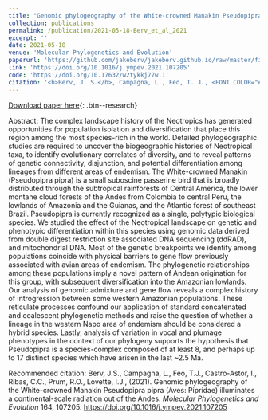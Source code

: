 ```yaml
---
title: "Genomic phylogeography of the White-crowned Manakin Pseudopipra pipra (Aves: Pipridae) illuminates a continental-scale radiation out of the Andes"
collection: publications
permalink: /publication/2021-05-18-Berv_et_al_2021
excerpt: ''
date: 2021-05-18
venue: 'Molecular Phylogenetics and Evolution'
paperurl: 'https://github.com/jakeberv/jakeberv.github.io/raw/master/files/pdf/papers/Berv_et_al_2021.pdf'
link: 'https://doi.org/10.1016/j.ympev.2021.107205'
code: 'https://doi.org/10.17632/w2tykkj77w.1'
citation: '<b>Berv, J. S.</b>, Campagna, L., Feo, T. J., <FONT COLOR="#ff0000">Castro-Astor, I.</FONT>, Ribas, C. C., Prum, R. O., Lovette, I. J., (2021). Genomic phylogeography of the White-crowned Manakin Pseudopipra pipra (Aves: Pipridae) illuminates a continental-scale radiation out of the Andes. <i>Molecular Phylogenetics and Evolution</i> 164, 107205.' <FONT COLOR="#ff0000">Student advisee</FONT>
---
```

[Download paper here](https://github.com/jakeberv/jakeberv.github.io/raw/master/files/pdf/papers/Berv_et_al_2021.pdf){: .btn--research}

Abstract: The complex landscape history of the Neotropics has generated opportunities for population isolation and diversification that place this region among the most species-rich in the world. Detailed phylogeographic studies are required to uncover the biogeographic histories of Neotropical taxa, to identify evolutionary correlates of diversity, and to reveal patterns of genetic connectivity, disjunction, and potential differentiation among lineages from different areas of endemism. The White-crowned Manakin (Pseudopipra pipra) is a small suboscine passerine bird that is broadly distributed through the subtropical rainforests of Central America, the lower montane cloud forests of the Andes from Colombia to central Peru, the lowlands of Amazonia and the Guianas, and the Atlantic forest of southeast Brazil. Pseudopipra is currently recognized as a single, polytypic biological species. We studied the effect of the Neotropical landscape on genetic and phenotypic differentiation within this species using genomic data derived from double digest restriction site associated DNA sequencing (ddRAD), and mitochondrial DNA. Most of the genetic breakpoints we identify among populations coincide with physical barriers to gene flow previously associated with avian areas of endemism. The phylogenetic relationships among these populations imply a novel pattern of Andean origination for this group, with subsequent diversification into the Amazonian lowlands. Our analysis of genomic admixture and gene flow reveals a complex history of introgression between some western Amazonian populations. These reticulate processes confound our application of standard concatenated and coalescent phylogenetic methods and raise the question of whether a lineage in the western Napo area of endemism should be considered a hybrid species. Lastly, analysis of variation in vocal and plumage phenotypes in the context of our phylogeny supports the hypothesis that Pseudopipra is a species-complex composed of at least 8, and perhaps up to 17 distinct species which have arisen in the last ~2.5 Ma.

Recommended citation: Berv, J.S., Campagna, L., Feo, T.J., Castro-Astor, I., Ribas, C.C., Prum, R.O., Lovette, I.J., (2021). Genomic phylogeography of the White-crowned Manakin Pseudopipra pipra (Aves: Pipridae) illuminates a continental-scale radiation out of the Andes. <i> Molecular Phylogenetics and Evolution </i> 164, 107205. https://doi.org/10.1016/j.ympev.2021.107205

